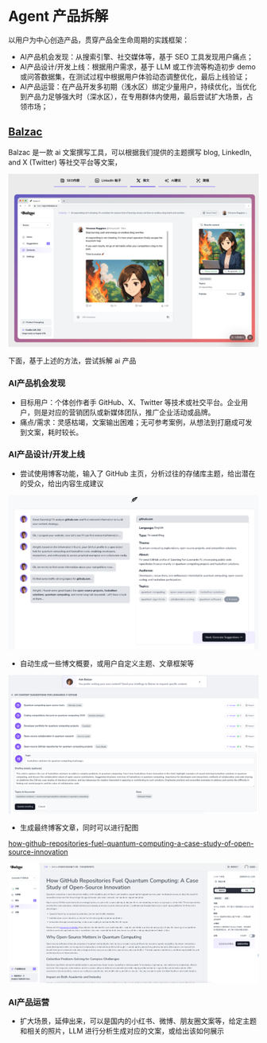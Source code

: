 # Agent 产品拆解

以用户为中心创造产品，贯穿产品全生命周期的实践框架：
- AI产品机会发现：从搜索引擎、社交媒体等，基于 SEO 工具发现用户痛点；
- AI产品设计/开发上线：根据用户需求，基于 LLM 或工作流等构造初步 demo 或问答数据集，在测试过程中根据用户体验动态调整优化，最后上线验证；
- AI产品运营：在产品开发多初期（浅水区）绑定少量用户，持续优化，当优化到产品力足够强大时（深水区），在专用群体内使用，最后尝试扩大场景，占领市场；


## [Balzac](https://hirebalzac.ai/)

Balzac 是一款 ai 文案撰写工具，可以根据我们提供的主题撰写 blog, LinkedIn, and X (Twitter) 等社交平台等文案，

![balzac_1](image/balzac_1.png)


下面，基于上述的方法，尝试拆解 ai 产品

### AI产品机会发现

- 目标用户：个体创作者手 GitHub、X、Twitter 等技术或社交平台。企业用户，则是对应的营销团队或新媒体团队，推广企业活动或品牌。
- 痛点/需求：灵感枯竭，文案输出困难；无可参考案例，从想法到打磨成可发到文案，耗时较长。

### AI产品设计/开发上线

- 尝试使用博客功能，输入了 GitHub 主页，分析过往的存储库主题，给出潜在的受众，给出内容生成建议

![balzac_2](image/balzac_2.png)


- 自动生成一些博文概要，或用户自定义主题、文章框架等

![balzac_3](image/balzac_3.png)

- 生成最终博客文章，同时可以进行配图

[how-github-repositories-fuel-quantum-computing-a-case-study-of-open-source-innovation](how-github-repositories-fuel-quantum-computing-a-case-study-of-open-source-innovation.md) 

![balzac_4](image/balzac_4.png)



### AI产品运营
- 扩大场景，延伸出来，可以是国内的小红书、微博、朋友圈文案等，给定主题和相关的照片，LLM 进行分析生成对应的文案，或给出该如何展示